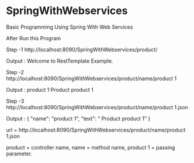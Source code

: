 # SpringWithWebservices
Basic Programming  Using Spring With Web Services


After Run this Program 

Step -1 
http://localhost:8090/SpringWithWebservices/product/
 
 Output : Welcome to RestTemplate Example. 
 
 
 Step -2 
http://localhost:8090/SpringWithWebservices/product/name/product 1
 
 Output : <?xml version="1.0" encoding="UTF-8" standalone="yes"?>
<product>
    <name>product 1</name>
    <text> Product  product 1</text>
</product>


 
 Step -3   
http://localhost:8090/SpringWithWebservices/product/name/product 1.json


 
 Output :  {
  "name": "product 1",
  "text": " Product  product 1"
}



url = http://localhost:8090/SpringWithWebservices/product/name/product 1.json

 
product = controller name,
name = method name,
product 1 = passing parameter.


